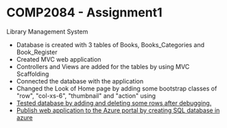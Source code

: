 ﻿<h1>COMP2084 - Assignment1</h1>

<p>Library Management System</p>
<ul>
	<li>Database is created with 3 tables of Books, Books_Categories and Book_Register</li>
	<li>Created MVC web application</li>
	<li>Controllers and Views are added for the tables by  using MVC Scaffolding</li>
	<li>Connected the database with the application</li>
	<li>Changed the Look of Home page by adding some bootstrap classes of "row", "col-xs-6", "thumbnail" and "action" using <a href="https://bootstrapcreative.com/resources/bootstrap-3-css-classes-index/"/></li>
	<li>Tested database by adding and deleting some rows after debugging.</li>
	<li>Publish web application to the Azure portal by creating SQL database in azure</li>
</ul>
